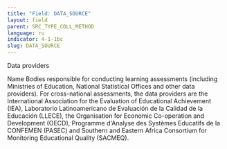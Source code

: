 ```yaml
---
title: "Field: DATA_SOURCE"
layout: field
parent: SRC_TYPE_COLL_METHOD
language: ru
indicator: 4-1-1bc
slug: DATA_SOURCE
---
```

Data providers

Name
Bodies responsible for conducting learning assessments (including Ministries of Education, National Statistical Offices and other data providers). For cross-national assessments, the data providers are the International Association for the Evaluation of Educational Achievement (IEA), Laboratorio Latinoamericano de Evaluación de la Calidad de la Educación (LLECE), the Organisation for Economic Co-operation and Development (OECD), Programme d'Analyse des Systèmes Educatifs de la CONFEMEN (PASEC) and Southern and Eastern Africa Consortium for Monitoring Educational Quality (SACMEQ).